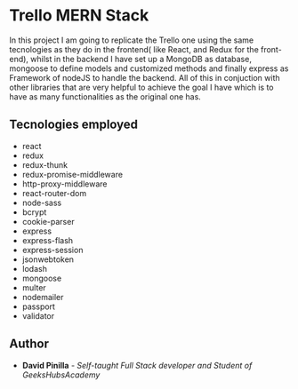 # Trello MERN Stack
In this project I am going to replicate the Trello one using the same tecnologies as they do in the frontend( like React, and Redux for the front-end), whilst in the backend I have set up a MongoDB as database, mongoose to define models and customized methods and finally express as Framework of nodeJS to handle the backend. All of this in conjuction with other libraries that are very helpful to achieve the goal I have which is to have as many functionalities as the original one has.
## Tecnologies employed

- react
- redux
- redux-thunk
- redux-promise-middleware
- http-proxy-middleware
- react-router-dom
- node-sass
- bcrypt
- cookie-parser
- express
- express-flash
- express-session
- jsonwebtoken
- lodash
- mongoose
- multer
- nodemailer
- passport
- validator

## Author
* **David Pinilla** - *Self-taught Full Stack developer and Student of GeeksHubsAcademy* 
